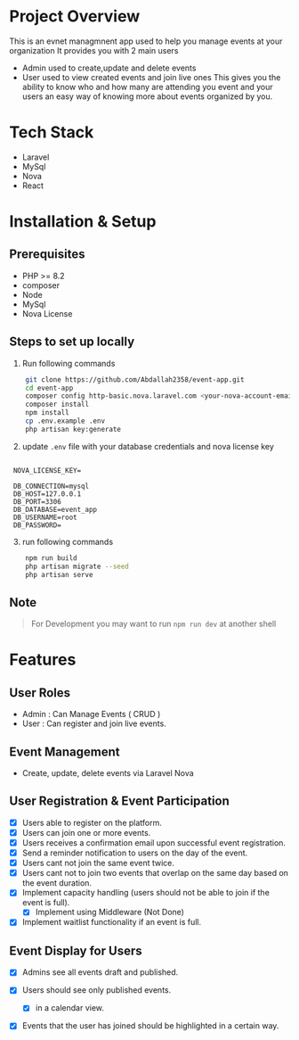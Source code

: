 # Project Overview

This is an evnet managmnent app used to help you manage events at your organization It provides you with 2 main users
- Admin used to create,update and delete events 
- User used to view created events and join live ones 
This gives you the ability to know who and how many are attending you event and your users an easy way of knowing more about events organized by you.

# Tech Stack
- Laravel
- MySql
- Nova
- React 

# Installation & Setup
## Prerequisites 
- PHP >= 8.2
- composer
- Node 
- MySql
- Nova License
## Steps to set up locally
1. Run following commands
```bash 
    git clone https://github.com/Abdallah2358/event-app.git
    cd event-app
    composer config http-basic.nova.laravel.com <your-nova-account-email@your-domain.com> <your-license-key>
    composer install
    npm install 
    cp .env.example .env
    php artisan key:generate
```
2. update `.env` file with your database credentials and nova license key
```

 NOVA_LICENSE_KEY=

 DB_CONNECTION=mysql
 DB_HOST=127.0.0.1
 DB_PORT=3306
 DB_DATABASE=event_app
 DB_USERNAME=root
 DB_PASSWORD=
```
3. run following commands
```bash
    npm run build
    php artisan migrate --seed
    php artisan serve
```
## Note
> For Development you may want to run `npm run dev` at another shell

# Features
## User Roles
- Admin : Can Manage Events ( CRUD )
- User : Can register and join live events.
## Event Management
- Create, update, delete events via Laravel Nova
## User Registration & Event Participation
- [x] Users able to register on the platform.
- [x] Users can join one or more events.
- [x] Users receives a confirmation email upon successful event registration.
- [x] Send a reminder notification to users on the day of the event.
- [x] Users cant not join the same event twice.
- [x] Users cant not to join two events that overlap on the same day based on the event duration.
- [x] Implement capacity handling (users should not be able to join if the event is full). 
  - [x] Implement using Middleware (Not Done)
- [x] Implement waitlist functionality if an event is full.

## Event Display for Users
- [x] Admins see all events draft and published.
- [x] Users should see only published events.
  - [x] in a calendar view.
- [x] Events that the user has joined should be highlighted in a certain way.


